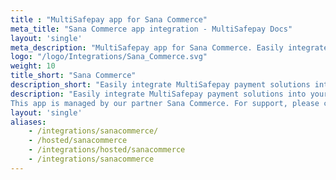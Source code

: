 ```yaml
---
title : "MultiSafepay app for Sana Commerce"
meta_title: "Sana Commerce app integration - MultiSafepay Docs"
layout: 'single'
meta_description: "MultiSafepay app for Sana Commerce. Easily integrate MultiSafepay payment solutions into your Dynamicweb platform with the free app"
logo: "/logo/Integrations/Sana_Commerce.svg"
weight: 10
title_short: "Sana Commerce"
description_short: "Easily integrate MultiSafepay payment solutions into your Sana Commerce platform with the free app."
description: "Easily integrate MultiSafepay payment solutions into your Sana Commerce platform with the free app. Please note that the minimum version of Sana Commerce required to use MultiSafepay is version 9.3. If you would like to integrate MultiSafepay with Sana Commerce, please visit the main website of [Sana Commerce for step-by-step instructions](https://help.sana-commerce.com/sana-commerce-93/payment-services/multisafepay/introduction)  
This app is managed by our partner Sana Commerce. For support, please contact [Sana Commerce](https://www.sana-commerce.com/nl/contact) directly."
layout: 'single'
aliases: 
    - /integrations/sanacommerce/
    - /hosted/sanacommerce
    - /integrations/hosted/sanacommerce
    - /integrations/sanacommerce
---
```

